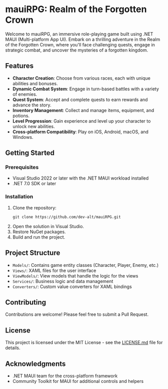 # mauiRPG: Realm of the Forgotten Crown

Welcome to mauiRPG, an immersive role-playing game built using .NET MAUI (Multi-platform App UI). Embark on a thrilling adventure in the Realm of the Forgotten Crown, where you'll face challenging quests, engage in strategic combat, and uncover the mysteries of a forgotten kingdom.

## Features

- **Character Creation**: Choose from various races, each with unique abilities and bonuses.
- **Dynamic Combat System**: Engage in turn-based battles with a variety of enemies.
- **Quest System**: Accept and complete quests to earn rewards and advance the story.
- **Inventory Management**: Collect and manage items, equipment, and potions.
- **Level Progression**: Gain experience and level up your character to unlock new abilities.
- **Cross-platform Compatibility**: Play on iOS, Android, macOS, and Windows.

## Getting Started

### Prerequisites

- Visual Studio 2022 or later with the .NET MAUI workload installed
- .NET 7.0 SDK or later

### Installation

1. Clone the repository:
   ```
   git clone https://github.com/dev-alt/mauiRPG.git
   ```
2. Open the solution in Visual Studio.
3. Restore NuGet packages.
4. Build and run the project.

## Project Structure

- `Models/`: Contains game entity classes (Character, Player, Enemy, etc.)
- `Views/`: XAML files for the user interface
- `ViewModels/`: View models that handle the logic for the views
- `Services/`: Business logic and data management
- `Converters/`: Custom value converters for XAML bindings

## Contributing

Contributions are welcome! Please feel free to submit a Pull Request.

## License

This project is licensed under the MIT License - see the [LICENSE.md](LICENSE.md) file for details.

## Acknowledgments

- .NET MAUI team for the cross-platform framework
- Community Toolkit for MAUI for additional controls and helpers

